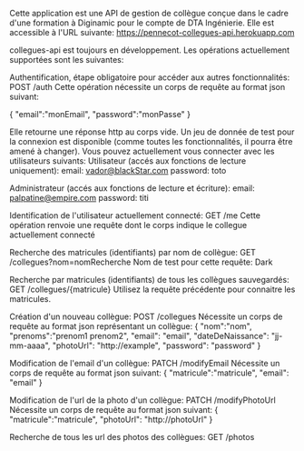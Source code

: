 Cette application est une API de gestion de collègue conçue dans le cadre d'une formation à Diginamic pour le compte de DTA Ingénierie.
Elle est accessible à l'URL suivante:
https://pennecot-collegues-api.herokuapp.com

collegues-api est toujours en développement.
Les opérations actuellement supportées sont les suivantes:

Authentification, étape obligatoire pour accéder aux autres fonctionnalités:
POST /auth
Cette opération nécessite un corps de requête au format json suivant:

{
	"email":"monEmail",
	"password":"monPasse"
}

Elle retourne une réponse http au corps vide.
Un jeu de donnée de test pour la connexion est disponible (comme toutes les fonctionnalités, il pourra être amené à changer). Vous pouvez actuellement vous connecter avec les utilisateurs suivants:
Utilisateur (accés aux fonctions de lecture uniquement):
email: vador@blackStar.com
password: toto

Administrateur (accés aux fonctions de lecture et écriture):
email: palpatine@empire.com
password: titi

Identification de l'utilisateur actuellement connecté:
GET /me
Cette opération renvoie une requête dont le corps indique le collegue actuellement connecté

Recherche des matricules (identifiants) par nom de collègue:
GET /collegues?nom=nomRecherche
Nom de test pour cette requête: Dark

Recherche par matricules (identifiants) de tous les collègues sauvegardés:
GET /collegues/{matricule}
Utilisez la requête précédente pour connaitre les matricules.

Création d'un nouveau collègue:
POST /collegues
Nécessite un corps de requête au format json représentant un collègue:
{
	"nom":"nom",
	"prenoms":"prenom1 prenom2",
	"email": "email",
	"dateDeNaissance": "jj-mm-aaaa",
	"photoUrl": "http://example",
	"password": "password"
}

Modification de l'email d'un collègue:
PATCH /modifyEmail
Nécessite un corps de requête au format json suivant:
{
	"matricule":"matricule",
	"email": "email"
}

Modification de l'url de la photo d'un collègue:
PATCH /modifyPhotoUrl
Nécessite un corps de requête au format json suivant:
{
	"matricule":"matricule",
	"photoUrl": "http://photoUrl"
}

Recherche de tous les url des photos des collègues:
GET /photos
